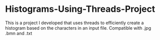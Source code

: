 # Histograms-Using-Threads-Project
This is a project I developed that uses threads to efficiently create a histogram based on the characters in an input file. Compatible with .jpg .bmn and .txt
